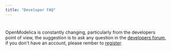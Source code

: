 ```yaml
---
title: "Developer FAQ"
---
```

<h1></h1>
<p>OpenModelica is constantly changing, particularly from the developers point of view, the suggestion is to ask any question in the <a href="index.php/forum/forum?id=7">developers forum</a>, if you don't have an account, please rember to <a href="index.php/component/user/?task=register">register</a>.</p>